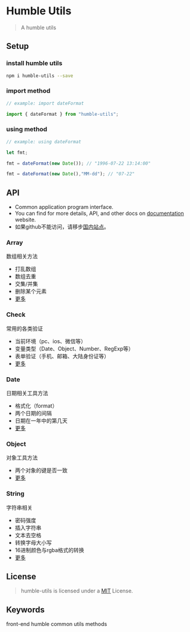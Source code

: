 <!--
 * @Author       : Humility
 * @Date         : 2021-10-25 08:40:28
 * @LastEditTime : 2021-10-30 14:22:16
 * @LastEditors  : Humility
 * @FilePath     : \humble-utils\README.md
 * @Description  : README
-->

# Humble Utils

> A humble utils

## Setup

### install humble utils

``` bash
npm i humble-utils --save
```

### import method

``` javascript
// example: import dateFormat

import { dateFormat } from "humble-utils";
```

### using method

``` javascript
// example: using dateFormat

let fmt;

fmt = dateFormat(new Date()); // "1996-07-22 13:14:00"

fmt = dateFormat(new Date(),"MM-dd"); // "07-22"
```

## API

- Common application program interface.
- You can find for more details, API, and other docs on
[documentation](https://forhumility.github.io/humble-utils/) website.
- 如果github不能访问，请移步[国内站点](http://hu.newzoo.xyz/)。

### Array

数组相关方法

- 打乱数组
- 数组去重
- 交集/并集
- 删除某个元素
- [更多](http://hu.newzoo.xyz/#/API?id=%e6%95%b0%e7%bb%84)

### Check

常用的各类验证

- 当前环境（pc、ios、微信等）
- 变量类型（Date、Object、Number、RegExp等）
- 表单验证（手机、邮箱、大陆身份证等）
- [更多](http://hu.newzoo.xyz/#/API?id=%e9%aa%8c%e8%af%81)

### Date

日期相关工具方法

- 格式化（format）
- 两个日期的间隔
- 日期在一年中的第几天
- [更多](http://hu.newzoo.xyz/#/API?id=%e6%97%a5%e6%9c%9f)

### Object

对象工具方法

- 两个对象的键是否一致
- [更多](http://hu.newzoo.xyz/#/API?id=%e5%af%b9%e8%b1%a1)

### String

字符串相关

- 密码强度
- 插入字符串
- 文本去空格
- 转换字母大小写
- 16进制颜色与rgba格式的转换
- [更多](http://hu.newzoo.xyz/#/API?id=%e5%ad%97%e7%ac%a6%e4%b8%b2)


## License

> humble-utils is licensed under a [MIT](https://github.com/forhumility/humble-utils/blob/main/LICENSE) License.

## Keywords

front-end humble common utils methods

